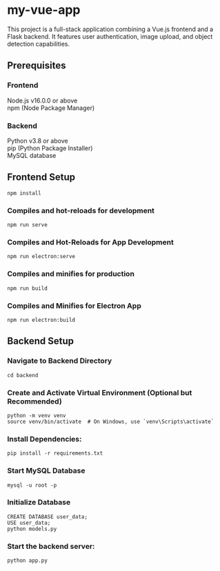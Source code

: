 # my-vue-app
This project is a full-stack application combining a Vue.js frontend and a Flask backend. 
It features user authentication, image upload, and object detection capabilities.

## Prerequisites
### Frontend

Node.js v16.0.0 or above  
npm (Node Package Manager)  

### Backend

Python v3.8 or above  
pip (Python Package Installer)  
MySQL database  

## Frontend Setup
```
npm install
```

### Compiles and hot-reloads for development
```
npm run serve
```

### Compiles and Hot-Reloads for App Development
```
npm run electron:serve
```

### Compiles and minifies for production
```
npm run build
```

### Compiles and Minifies for Electron App 
```
npm run electron:build
```

## Backend Setup

### Navigate to Backend Directory
```
cd backend
```

### Create and Activate Virtual Environment (Optional but Recommended)
```
python -m venv venv
source venv/bin/activate  # On Windows, use `venv\Scripts\activate`
```

### Install Dependencies:
```
pip install -r requirements.txt
```

### Start MySQL Database
```
mysql -u root -p
```

### Initialize Database
```
CREATE DATABASE user_data;
USE user_data;
python models.py
```

### Start the backend server:
```
python app.py
```

